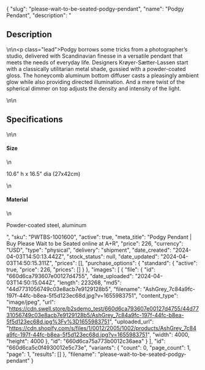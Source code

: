 {
  "slug": "please-wait-to-be-seated-podgy-pendant",
  "name": "Podgy Pendant",
  "description": "<h2>Description</h2>\n<!-- split -->\n<p class=\"lead\">Podgy borrows some tricks from a photographer’s studio, delivered with Scandinavian finesse in a versatile pendant that meets the needs of everyday life. Designers Krøyer-Sætter-Lassen start with a classically utilitarian metal shade, gussied with a powder-coated gloss. The honeycomb aluminum bottom diffuser casts a pleasingly ambient glow while also providing directed illumination. And a mere twist of the spherical dimmer on top adjusts the density and intensity of the light. </p>\n<!-- split -->\n<h2>Specifications</h2>\n<!-- split -->\n<h4>Size</h4>\n<p>10.6\" h x 16.5\" dia (27x42cm)</p>\n<h4>Material</h4>\n<p>Powder-coated steel, aluminum</p>",
  "sku": "PWTBS-1001600",
  "active": true,
  "meta_title": "Podgy Pendant | Buy Please Wait to be Seated online at A+R",
  "price": 226,
  "currency": "USD",
  "type": "physical",
  "delivery": "shipment",
  "date_created": "2024-04-03T14:50:13.442Z",
  "stock_status": null,
  "date_updated": "2024-04-03T14:50:15.311Z",
  "prices": [],
  "purchase_options": {
    "standard": {
      "active": true,
      "price": 226,
      "prices": []
    }
  },
  "images": [
    {
      "file": {
        "id": "660d6ca793607e00127d4755",
        "date_uploaded": "2024-04-03T14:50:15.044Z",
        "length": 223268,
        "md5": "44d7731056749c03e8acb7e9129128b5",
        "filename": "AshGrey_7c84a9fc-197f-44fc-b8ea-5f5d123ec68d.jpg?v=1655983751",
        "content_type": "image/jpeg",
        "url": "https://cdn.swell.store/b2sdemo_test/660d6ca793607e00127d4755/44d7731056749c03e8acb7e9129128b5/AshGrey_7c84a9fc-197f-44fc-b8ea-5f5d123ec68d.jpg%3Fv%3D1655983751",
        "uploaded_url": "https://cdn.shopify.com/s/files/1/0012/2005/1002/products/AshGrey_7c84a9fc-197f-44fc-b8ea-5f5d123ec68d.jpg?v=1655983751",
        "width": 4000,
        "height": 4000
      },
      "id": "660d6ca75a773b0012c36aea"
    }
  ],
  "id": "660d6ca5c0f4930012e5c73e",
  "variants": {
    "count": 0,
    "page_count": 1,
    "page": 1,
    "results": []
  },
  "filename": "please-wait-to-be-seated-podgy-pendant"
}